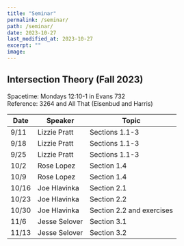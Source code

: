 ```yaml
---
title: "Seminar"
permalink: /seminar/
path: /seminar/
date: 2023-10-27
last_modified_at: 2023-10-27
excerpt: ""
image: 
---
```


## Intersection Theory (Fall 2023)
Spacetime: Mondays 12:10-1 in Evans 732 \
Reference: 3264 and All That (Eisenbud and Harris)

| Date    | Speaker | Topic|
| -------- | ------- |------- |
|  9/11 | Lizzie Pratt   | Sections 1.1-3 |
|  9/18 | Lizzie Pratt   | Sections 1.1-3 |
| 9/25 | Lizzie Pratt     |Sections 1.1-3 |
| 10/2  | Rose Lopez  | Section 1.4 |
| 10/9  | Rose Lopez  | Section 1.4 |
| 10/16  | Joe Hlavinka   | Section 2.1 |
| 10/23  | Joe Hlavinka   | Section 2.2 |
| 10/30  | Joe Hlavinka   | Section 2.2 and exercises|
| 11/6  | Jesse Selover   | Section 3.1 |
| 11/13  | Jesse Selover   | Section 3.2 |

